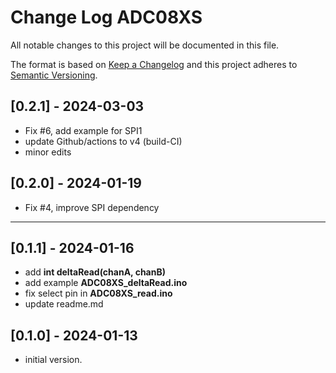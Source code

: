 # Change Log ADC08XS

All notable changes to this project will be documented in this file.

The format is based on [Keep a Changelog](http://keepachangelog.com/)
and this project adheres to [Semantic Versioning](http://semver.org/).


## [0.2.1] - 2024-03-03
- Fix #6, add example for SPI1
- update Github/actions to v4 (build-CI)
- minor edits

## [0.2.0] - 2024-01-19
- Fix #4, improve SPI dependency

----

## [0.1.1] - 2024-01-16
- add **int deltaRead(chanA, chanB)**
- add example **ADC08XS_deltaRead.ino**
- fix select pin in **ADC08XS_read.ino**
- update readme.md


## [0.1.0] - 2024-01-13
- initial version.

